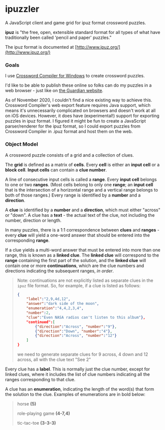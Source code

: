 # ipuzzler
A JavaScript client and game grid for ipuz format crossword puzzles.

**ipuz** is "the free, open, extensible standard format for all types of what have traditionally been called 'pencil and paper' puzzles."

The ipuz format is documented at [http://www.ipuz.org/](http://www.ipuz.org/)

### Goals

I use [Crossword Compiler for Windows](https://www.crossword-compiler.com/) to create crossword puzzles.

I'd like to be able to publish these online so folks can do my puzzles in a web browser - just like on [the Guardian website](https://www.theguardian.com/crosswords/series/cryptic).

As of November 2020, I couldn't find a nice existing way to achieve this. Crossword Compiler's web export feature requires Java support, which means it's unnecessarily complicated on browsers and doesn't work at all on iOS devices. However, it does have (experimental!) support for exporting puzzles in ipuz format. I figured it might be fun to create a JavaScript parser/renderer for the ipuz format, so I could export puzzles from Crossword Compiler in .ipuz format and host them on the web.

### Object Model

A crossword puzzle consists of a grid and a collection of clues.

The **grid** is defined as a matrix of **cells**. Every **cell** is either an **input cell** or a **block cell**. **Input cells** can contain a **clue number**.

A line of consecutive input cells is called a **range**. Every **input cell** belongs to one or two **ranges**. (Most cells belong to only one **range**; an **input cell** that is the intersection of a horizontal range and a vertical range belongs to both of those ranges.) Every range is identified by a **number** and a **direction**.

A **clue** is identified by a **number** and a **direction**, which must either "across" or "down". A clue has a **text** - the actual text of the clue, not including the number, direction or length. 

In many puzzles, there is a 1:1 correspondence between **clues** and **ranges** - every **clue** will yield a one-word answer that should be entered into the corresponding **range**. 

If a clue yields a multi-word answer that must be entered into more than one range, this is known as a **linked clue**. The **linked clue** will correspond to the **range** containing the first part of the solution, and the **linked clue** will contain one or more **continuations**, which are the clue numbers and directions indicating the subsequent ranges, *in order*.

> Note: continuations are not explicitly listed as separate clues in the `ipuz` file format. So, for example, if a clue is listed as follows:
>
> ```json
> { 
>     "label":"2,9,4d,12",
>     "answer":"dark side of the moon",
>     "enumeration":"4,4,2,3,4",
>     "number":2,
>     "clue":"Even NASA radios can't listen to this album"},
>     "continued":[
>         {"direction":"Across", "number":"9"},
>         {"direction":"Down", "number":"4"},
>         {"direction":"Across", "number":"12"}        
>     ]
> }
> ```
>
> we need to generate separate clues for 9 across, 4 down and 12 across, all with the clue text "See 2"

Every clue has a **label**. This is normally just the clue number, except for linked clues, where it includes the list of clue numbers indicating all the ranges corresponding to that clue.

A clue has an **enumeration**, indicating the length of the word(s) that form the solution to the clue. Examples of enumerations are in bold below:

> horse **(5)**
>
> role-playing game **(4-7,4)**
>
> tic-tac-toe **(3-3-3)**
















